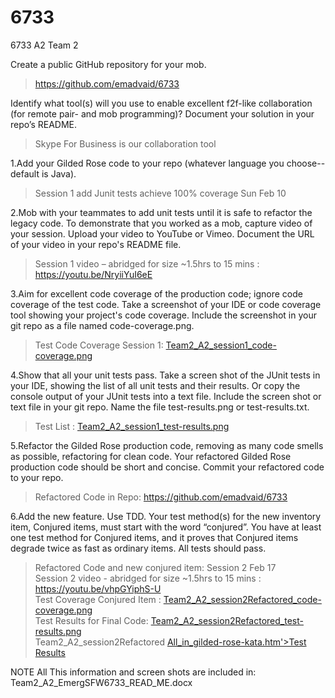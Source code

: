 # 6733
6733 A2 Team 2

  
Create a public GitHub repository for your mob.
    
> https://github.com/emadvaid/6733



Identify what tool(s) will you use to enable excellent f2f-like collaboration (for remote pair- and mob programming)? 
Document your solution in your repo’s README.    
   > Skype For Business is our collaboration tool
    
1.Add your Gilded Rose code to your repo (whatever language you choose--default is Java).    
   > Session 1 add Junit tests achieve 100% coverage Sun Feb 10

2.Mob with your teammates to add unit tests until it is safe to refactor the legacy code. To demonstrate that you worked as a mob, 
capture video of your session. Upload your video to YouTube or Vimeo. Document the URL of your video in your repo's README file.    
   > Session 1 video – abridged for size ~1.5hrs to 15 mins : https://youtu.be/NryiiYuI6eE

3.Aim for excellent code coverage of the production code; ignore code coverage of the test code. Take a screenshot of your IDE 
or code coverage tool showing your project's code coverage. Include the screenshot in your git repo as a file named code-coverage.png.    
   > Test  Code Coverage Session 1:   <a href='https://raw.githubusercontent.com/emadvaid/6733/master/GildedRose-Refactoring-Kata/Team2_A2_session1_code-coverage.png'>Team2_A2_session1_code-coverage.png</a>
    
4.Show that all your unit tests pass. Take a screen shot of the JUnit tests in your IDE, showing the list of all unit tests and their results. 
Or copy the console output of your JUnit tests into a text file. Include the screen shot or text file in your git repo. Name the file test-results.png or test-results.txt.    
  >  Test List : <a href='https://raw.githubusercontent.com/emadvaid/6733/master/GildedRose-Refactoring-Kata/Team2_A2_session1_test-results.png'>Team2_A2_session1_test-results.png</a>
    
5.Refactor the Gilded Rose production code, removing as many code smells as possible, refactoring for clean code. Your refactored 
Gilded Rose production code should be short and concise. Commit your refactored code to your repo.    
  > Refactored Code in Repo:       https://github.com/emadvaid/6733

6.Add the new feature. Use TDD. Your test method(s) for the new inventory item, Conjured items, must start with the word “conjured”. You 
have at least one test method for Conjured items, and it proves that Conjured items degrade twice as fast as ordinary items. All tests should pass.    
  > Refactored Code and new conjured item:   Session 2  Feb 17    
  > Session 2 video  - abridged for size ~1.5hrs to 15 mins : https://youtu.be/vhpGYiphS-U    
  > Test Coverage Conjured Item : <a href='https://raw.githubusercontent.com/emadvaid/6733/master/GildedRose-Refactoring-Kata/Team2_A2_session2Refactored_code-coverage.png'>Team2_A2_session2Refactored_code-coverage.png</a><br />
  > Test Results for Final Code: <a href='https://raw.githubusercontent.com/emadvaid/6733/master/GildedRose-Refactoring-Kata/Team2_A2_session2Refactored_test-results.png'>Team2_A2_session2Refactored_test-results.png</a><br />
  > Team2_A2_session2Refactored <a href='https://github.com/emadvaid/6735/blob/master/GildedRose-Refactoring-Kata/Team2_A2_session2Refactored%20Test%20Results%20-%20All_in_gilded-rose-kata.html'>All_in_gilded-rose-kata.htm'>Test Results</a></br>
                                                 
 NOTE All This information and screen shots are included in: Team2_A2_EmergSFW6733_READ_ME.docx

